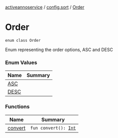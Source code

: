 [activeannoservice](../../index.md) / [config.sort](../index.md) / [Order](./index.md)

# Order

`enum class Order`

Enum representing the order options, ASC and DESC

### Enum Values

| Name | Summary |
|---|---|
| [ASC](-a-s-c.md) |  |
| [DESC](-d-e-s-c.md) |  |

### Functions

| Name | Summary |
|---|---|
| [convert](convert.md) | `fun convert(): `[`Int`](https://kotlinlang.org/api/latest/jvm/stdlib/kotlin/-int/index.html) |
